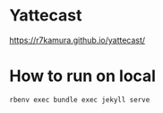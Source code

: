 # Yattecast

https://r7kamura.github.io/yattecast/

# How to run on local

```
rbenv exec bundle exec jekyll serve
```